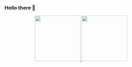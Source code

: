### Hello there 👋

<!--
**JLeoBorges/JLeoBorges** is a ✨ _special_ ✨ repository because its `README.md` (this file) appears on your GitHub profile.

Here are some ideas to get you started:

- 🔭 I’m currently working on ...
- 🌱 I’m currently learning ...
- 👯 I’m looking to collaborate on ...
- 🤔 I’m looking for help with ...
- 💬 Ask me about ...
- 📫 How to reach me: ...
- 😄 Pronouns: ...
- ⚡ Fun fact: ...
-->
<div>
  <p align="center">
   <a href="https://github.com/JLeoBorges">
     <img
       height="150em"
       src="https://github-readme-stats.vercel.app/api?username=JLeoBorges&show_icons=true&theme=monokai&include_all_commits=true&count_private=true"
     />
     <img
       height="150em"
       src="https://github-readme-stats.vercel.app/api/top-langs/?username=JLeoBorges&layout=compact&langs_count=16&theme=monokai"
     />
   </a>
 </p>
    
</div>

